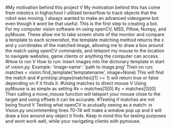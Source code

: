 #My motivation behind this project V
My motivation behind this has come from robotics in highschool I utilized tensorflow to track objects that the robot was moving. I always wanted to make an advanced videogame bot even though it wont be that useful. This is the first step to creating a bot. For my computer vision software im using openCV, MSS, Pillow, Numpy, and pyMouse. These allow me to take screen shots of the monitor and compare a template to each screenshot, the template matching method returns the x and y corrdinates of the matched image, allowing me to draw a box around the match using openCV commands, and teleport my mouse to the location to navigate websites, game clients or anything the computer can access.
#How to run V
How to run: insert images into the dictonary template in start of vision.py. Example: 'image-name': 'path to image.png'
Then on run: matches = vision.find_template('templatename', image=None) This will find the match and # print(np.shape(matches)[1] >= 1) will return true or false depending on if it finds it.
#Using matches to direct mouse V
Using pyMouse is as simple as setting  #x = matches[1][0]  #y = matches[0][0]  Then calling a move_mouse function will teleport your mouse close to the target and using offsets it can be accurate.
#Testing if matches are not being found V
Testing what openCV is acutually seeing as a match: in Vision.py uncommenting lines 70-74 will make a window pop up and it will draw a box around any object it finds. Keep in mind this for testing purposes and wont work well, while your navigating clients with pymouse.
                                      